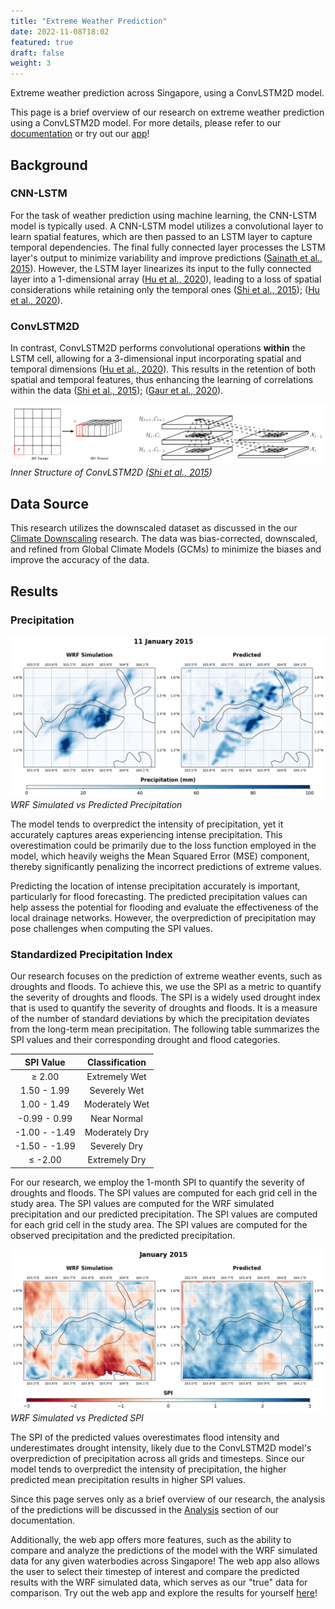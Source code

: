 ```yaml
---
title: "Extreme Weather Prediction"
date: 2022-11-08T18:02
featured: true
draft: false
weight: 3
---
```


Extreme weather prediction across Singapore, using a ConvLSTM2D model.

This page is a brief overview of our research on extreme weather prediction using a ConvLSTM2D model. For more details, please refer to our [documentation](https://sgcale.github.io/extreme-weather-prediction/) or try out our [app](https://sgcale-weather.streamlit.app/)!

## Background

### CNN-LSTM

For the task of weather prediction using machine learning, the CNN-LSTM model is typically used. A CNN-LSTM model utilizes a convolutional layer to learn spatial features, which are then passed to an LSTM layer to capture temporal dependencies. The final fully connected layer processes the LSTM layer's output to minimize variability and improve predictions ([Sainath et al., 2015](https://ieeexplore.ieee.org/document/7178838)). However, the LSTM layer linearizes its input to the fully connected layer into a 1-dimensional array ([Hu et al., 2020](https://ieeexplore.ieee.org/document/8960629)), leading to a loss of spatial considerations while retaining only the temporal ones ([Shi et al., 2015](https://doi.org/10.48550/arXiv.1506.04214)); ([Hu et al., 2020](https://ieeexplore.ieee.org/document/8960629)).

### ConvLSTM2D

In contrast, ConvLSTM2D performs convolutional operations **within** the LSTM cell, allowing for a 3-dimensional input incorporating spatial and temporal dimensions ([Hu et al., 2020](https://ieeexplore.ieee.org/document/8960629)). This results in the retention of both spatial and temporal features, thus enhancing the learning of correlations within the data ([Shi et al., 2015](https://doi.org/10.48550/arXiv.1506.04214)); ([Gaur et al., 2020](https://doi.org/10.48550/arXiv.2203.13263)).

![ConvLSTM2D Inner Structure](/images/convlstm2d.png)
*Inner Structure of ConvLSTM2D ([Shi et al., 2015](https://doi.org/10.48550/arXiv.1506.04214))*

## Data Source

This research utilizes the downscaled dataset as discussed in the our [Climate Downscaling](https://sgcale.github.io/research/climate-downscaling/) research. The data was bias-corrected, downscaled, and refined from Global Climate Models (GCMs) to minimize the biases and improve the accuracy of the data.

## Results

### Precipitation

![Predicted Precipitation](/images/predicted_prcp.png)
*WRF Simulated vs Predicted Precipitation*

The model tends to overpredict the intensity of precipitation, yet it accurately captures areas experiencing intense precipitation. This overestimation could be primarily due to the loss function employed in the model, which heavily weighs the Mean Squared Error (MSE) component, thereby significantly penalizing the incorrect predictions of extreme values.

Predicting the location of intense precipitation accurately is important, particularly for flood forecasting. The predicted precipitation values can help assess the potential for flooding and evaluate the effectiveness of the local drainage networks. However, the overprediction of precipitation may pose challenges when computing the SPI values.

### Standardized Precipitation Index

Our research focuses on the prediction of extreme weather events, such as droughts and floods. To achieve this, we use the SPI as a metric to quantify the severity of droughts and floods. The SPI is a widely used drought index that is used to quantify the severity of droughts and floods. It is a measure of the number of standard deviations by which the precipitation deviates from the long-term mean precipitation. The following table summarizes the SPI values and their corresponding drought and flood categories.

| SPI Value     | Classification |
|:-------------:|:--------------:|
| ≥ 2.00        | Extremely Wet  |
| 1.50 - 1.99   | Severely Wet   |
| 1.00 - 1.49   | Moderately Wet |
| -0.99 - 0.99  | Near Normal    |
| -1.00 - -1.49 | Moderately Dry |
| -1.50 - -1.99 | Severely Dry   |
| ≤ -2.00       | Extremely Dry  |

For our research, we employ the 1-month SPI to quantify the severity of droughts and floods. The SPI values are computed for each grid cell in the study area. The SPI values are computed for the WRF simulated precipitation and our predicted precipitation. The SPI values are computed for each grid cell in the study area. The SPI values are computed for the observed precipitation and the predicted precipitation.

![Predicted SPI](/images/predicted_spi.png)
*WRF Simulated vs Predicted SPI*

The SPI of the predicted values overestimates flood intensity and underestimates drought intensity, likely due to the ConvLSTM2D model's overprediction of precipitation across all grids and timesteps. Since our model tends to overpredict the intensity of precipitation, the higher predicted mean precipitation results in higher SPI values.

Since this page serves only as a brief overview of our research, the analysis of the predictions will be discussed in the [Analysis](https://sgcale.github.io/extreme-weather-prediction/docs/results/#analysis-of-predictions) section of our documentation.

Additionally, the web app offers more features, such as the ability to compare and analyze the predictions of the model with the WRF simulated data for any given waterbodies across Singapore! The web app also allows the user to select their timestep of interest and compare the predicted results with the WRF simulated data, which serves as our "true" data for comparison. Try out the web app and explore the results for yourself [here](https://sgcale-weather.streamlit.app/)!
